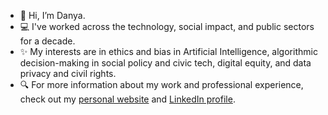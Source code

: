 - 👋 Hi, I’m Danya.
- 💻 I've worked across the technology, social impact, and public sectors for a decade. 
- ✨ My interests are in ethics and bias in Artificial Intelligence, algorithmic decision-making in social policy and civic tech, digital equity, and data privacy and civil rights.
- 🔍 For more information about my work and professional experience, check out my [personal website](https://danyasherbini.notion.site/Danya-Sherbini-ba06259e8e984fc4a733adaf83e032be?pvs=4) and [LinkedIn profile](https://www.linkedin.com/feed/).


<!---
dsherbini/dsherbini is a ✨ special ✨ repository because its `README.md` (this file) appears on your GitHub profile.
You can click the Preview link to take a look at your changes.
--->
